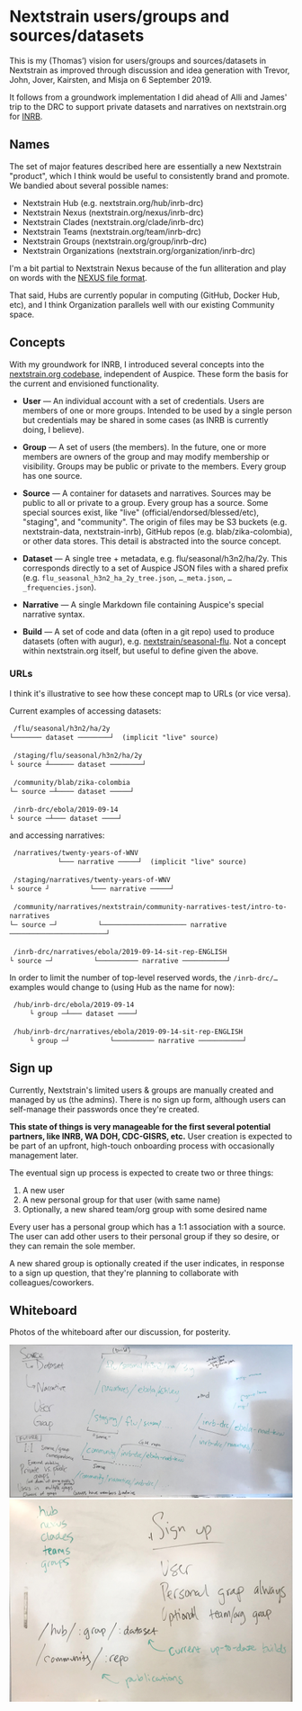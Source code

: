 # Nextstrain users/groups and sources/datasets

This is my (Thomas’) vision for users/groups and sources/datasets in Nextstrain
as improved through discussion and idea generation with Trevor, John, Jover,
Kairsten, and Misja on 6 September 2019.

It follows from a groundwork implementation I did ahead of Alli and James' trip
to the DRC to support private datasets and narratives on nextstrain.org for
[INRB](https://inrb.net).

## Names

The set of major features described here are essentially a new Nextstrain
"product", which I think would be useful to consistently brand and promote.  We
bandied about several possible names:

* Nextstrain Hub (e.g. nextstrain.org/hub/inrb-drc)
* Nextstrain Nexus (nextstrain.org/nexus/inrb-drc)
* Nextstrain Clades (nextstrain.org/clade/inrb-drc)
* Nextstrain Teams (nextstrain.org/team/inrb-drc)
* Nextstrain Groups (nextstrain.org/group/inrb-drc)
* Nextstrain Organizations (nextstrain.org/organization/inrb-drc)

I'm a bit partial to Nextstrain Nexus because of the fun alliteration and play
on words with the [NEXUS file format](https://en.wikipedia.org/wiki/Nexus_file).

That said, Hubs are currently popular in computing (GitHub, Docker Hub, etc),
and I think Organization parallels well with our existing Community space.

## Concepts

With my groundwork for INRB, I introduced several concepts into the
[nextstrain.org codebase](https://github.com/nextstrain/nextstrain.org),
independent of Auspice.  These form the basis for the current and envisioned
functionality.

* **User** — An individual account with a set of credentials.  Users are
  members of one or more groups.  Intended to be used by a single person but
  credentials may be shared in some cases (as INRB is currently doing, I
  believe).

* **Group** — A set of users (the members).  In the future, one or more members
  are owners of the group and may modify membership or visibility.  Groups may
  be public or private to the members.  Every group has one source.

* **Source** — A container for datasets and narratives.  Sources may be public
  to all or private to a group.  Every group has a source.  Some special
  sources exist, like "live" (official/endorsed/blessed/etc), "staging", and
  "community".  The origin of files may be S3 buckets (e.g. nextstrain-data,
  nextstrain-inrb), GitHub repos (e.g. blab/zika-colombia), or other data
  stores.  This detail is abstracted into the source concept.

* **Dataset** — A single tree + metadata, e.g. flu/seasonal/h3n2/ha/2y.  This
  corresponds directly to a set of Auspice JSON files with a shared prefix
  (e.g. `flu_seasonal_h3n2_ha_2y_tree.json`, `…_meta.json`, `…_frequencies.json`).

* **Narrative** — A single Markdown file containing Auspice's special narrative
  syntax.

* **Build** — A set of code and data (often in a git repo) used to produce
  datasets (often with augur), e.g.
  [nextstrain/seasonal-flu](https://github.com/nextstrain/seasonal-flu).  Not a
  concept within nextstrain.org itself, but useful to define given the above.

### URLs

I think it's illustrative to see how these concept map to URLs (or vice versa).

Current examples of accessing datasets:

     /flu/seasonal/h3n2/ha/2y
    └─────── dataset ────────┘  (implicit "live" source)

     /staging/flu/seasonal/h3n2/ha/2y
    └ source ┴────── dataset ────────┘

     /community/blab/zika-colombia
    └─ source ─┴──── dataset ─────┘

     /inrb-drc/ebola/2019-09-14
    └ source ─┴─── dataset ────┘

and accessing narratives:

     /narratives/twenty-years-of-WNV
                └─── narrative ─────┘  (implicit "live" source)

     /staging/narratives/twenty-years-of-WNV
    └ source ┘          └─── narrative ─────┘

     /community/narratives/nextstrain/community-narratives-test/intro-to-narratives
    └─ source ─┘          └───────────────────── narrative ────────────────────────┘

     /inrb-drc/narratives/ebola/2019-09-14-sit-rep-ENGLISH
    └ source ─┘          └────────── narrative ───────────┘

In order to limit the number of top-level reserved words, the `/inrb-drc/…`
examples would change to (using Hub as the name for now):

     /hub/inrb-drc/ebola/2019-09-14
         └ group ─┴─── dataset ────┘

     /hub/inrb-drc/narratives/ebola/2019-09-14-sit-rep-ENGLISH
         └ group ─┘          └────────── narrative ───────────┘

## Sign up

Currently, Nextstrain's limited users & groups are manually created and managed
by us (the admins).  There is no sign up form, although users can self-manage
their passwords once they're created.

**This state of things is very manageable for the first several potential
partners, like INRB, WA DOH, CDC-GISRS, etc.**  User creation is expected to be
part of an upfront, high-touch onboarding process with occasionally management
later.

The eventual sign up process is expected to create two or three things:

1. A new user
2. A new personal group for that user (with same name)
3. Optionally, a new shared team/org group with some desired name

Every user has a personal group which has a 1:1 association with a source.  The
user can add other users to their personal group if they so desire, or they can
remain the sole member.

A new shared group is optionally created if the user indicates, in response to
a sign up question, that they're planning to collaborate with
colleagues/coworkers.

## Whiteboard

Photos of the whiteboard after our discussion, for posterity.

![whiteboard 1](images/2019-09-06-whiteboard-1.jpg)
![whiteboard 2](images/2019-09-06-whiteboard-2.jpg)
